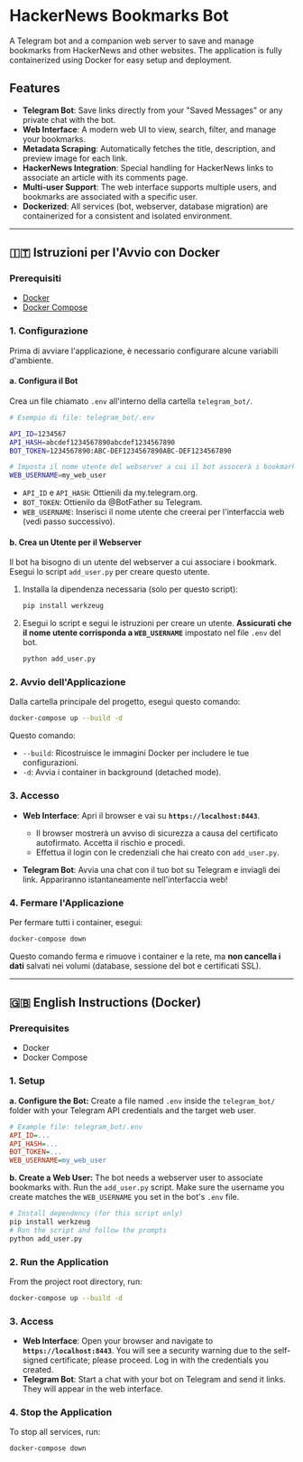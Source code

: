 # HackerNews Bookmarks Bot

A Telegram bot and a companion web server to save and manage bookmarks from HackerNews and other websites. The application is fully containerized using Docker for easy setup and deployment.

## Features

*   **Telegram Bot**: Save links directly from your "Saved Messages" or any private chat with the bot.
*   **Web Interface**: A modern web UI to view, search, filter, and manage your bookmarks.
*   **Metadata Scraping**: Automatically fetches the title, description, and preview image for each link.
*   **HackerNews Integration**: Special handling for HackerNews links to associate an article with its comments page.
*   **Multi-user Support**: The web interface supports multiple users, and bookmarks are associated with a specific user.
*   **Dockerized**: All services (bot, webserver, database migration) are containerized for a consistent and isolated environment.

---

## 🇮🇹 Istruzioni per l'Avvio con Docker

### Prerequisiti

*   [Docker](https://www.docker.com/get-started)
*   [Docker Compose](https://docs.docker.com/compose/install/)

### 1. Configurazione

Prima di avviare l'applicazione, è necessario configurare alcune variabili d'ambiente.

#### a. Configura il Bot

Crea un file chiamato `.env` all'interno della cartella `telegram_bot/`.

```bash
# Esempio di file: telegram_bot/.env

API_ID=1234567
API_HASH=abcdef1234567890abcdef1234567890
BOT_TOKEN=1234567890:ABC-DEF1234567890ABC-DEF1234567890

# Imposta il nome utente del webserver a cui il bot assocerà i bookmark
WEB_USERNAME=my_web_user
```

*   `API_ID` e `API_HASH`: Ottienili da my.telegram.org.
*   `BOT_TOKEN`: Ottienilo da @BotFather su Telegram.
*   `WEB_USERNAME`: Inserisci il nome utente che creerai per l'interfaccia web (vedi passo successivo).

#### b. Crea un Utente per il Webserver

Il bot ha bisogno di un utente del webserver a cui associare i bookmark. Esegui lo script `add_user.py` per creare questo utente.

1.  Installa la dipendenza necessaria (solo per questo script):
    ```bash
    pip install werkzeug
    ```

2.  Esegui lo script e segui le istruzioni per creare un utente. **Assicurati che il nome utente corrisponda a `WEB_USERNAME`** impostato nel file `.env` del bot.
    ```bash
    python add_user.py
    ```

### 2. Avvio dell'Applicazione

Dalla cartella principale del progetto, esegui questo comando:

```bash
docker-compose up --build -d
```

Questo comando:
*   `--build`: Ricostruisce le immagini Docker per includere le tue configurazioni.
*   `-d`: Avvia i container in background (detached mode).

### 3. Accesso

*   **Web Interface**: Apri il browser e vai su **`https://localhost:8443`**.
    *   Il browser mostrerà un avviso di sicurezza a causa del certificato autofirmato. Accetta il rischio e procedi.
    *   Effettua il login con le credenziali che hai creato con `add_user.py`.

*   **Telegram Bot**: Avvia una chat con il tuo bot su Telegram e inviagli dei link. Appariranno istantaneamente nell'interfaccia web!

### 4. Fermare l'Applicazione

Per fermare tutti i container, esegui:

```bash
docker-compose down
```

Questo comando ferma e rimuove i container e la rete, ma **non cancella i dati** salvati nei volumi (database, sessione del bot e certificati SSL).

---

## 🇬🇧 English Instructions (Docker)

### Prerequisites

*   Docker
*   Docker Compose

### 1. Setup

**a. Configure the Bot:** Create a file named `.env` inside the `telegram_bot/` folder with your Telegram API credentials and the target web user.

```ini
# Example file: telegram_bot/.env
API_ID=...
API_HASH=...
BOT_TOKEN=...
WEB_USERNAME=my_web_user
```

**b. Create a Web User:** The bot needs a webserver user to associate bookmarks with. Run the `add_user.py` script. Make sure the username you create matches the `WEB_USERNAME` you set in the bot's `.env` file.

```bash
# Install dependency (for this script only)
pip install werkzeug
# Run the script and follow the prompts
python add_user.py
```

### 2. Run the Application

From the project root directory, run:
```bash
docker-compose up --build -d
```

### 3. Access

*   **Web Interface**: Open your browser and navigate to **`https://localhost:8443`**. You will see a security warning due to the self-signed certificate; please proceed. Log in with the credentials you created.
*   **Telegram Bot**: Start a chat with your bot on Telegram and send it links. They will appear in the web interface.

### 4. Stop the Application

To stop all services, run:
```bash
docker-compose down
```